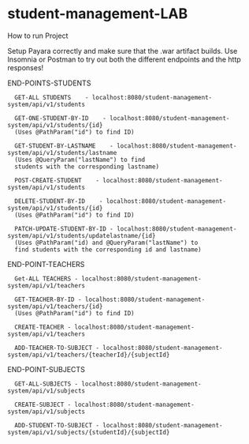 # student-management-LAB

How to run Project

Setup Payara correctly and make sure that the .war artifact builds.
Use Insomnia or Postman to try out both the different endpoints and the http responses!


END-POINTS-STUDENTS

      GET-ALL STUDENTS    - localhost:8080/student-management-system/api/v1/students

      GET-ONE-STUDENT-BY-ID    - localhost:8080/student-management-system/api/v1/students/{id}
      (Uses @PathParam("id") to find ID)

      GET-STUDENT-BY-LASTNAME    - localhost:8080/student-management-system/api/v1/students/lastname
      (Uses @QueryParam("lastName") to find
      students with the corresponding lastname)

      POST-CREATE-STUDENT    - localhost:8080/student-management-system/api/v1/students

      DELETE-STUDENT-BY-ID    - localhost:8080/student-management-system/api/v1/students/{id}
      (Uses @PathParam("id") to find ID)

      PATCH-UPDATE-STUDENT-BY-ID - localhost:8080/student-management-system/api/v1/students/updatelastname/{id}
      (Uses @PathParam("id) and @QueryParam("lastName") to
      find students with the corresponding id and lastname)
     
END-POINT-TEACHERS

      Get-ALL TEACHERS - localhost:8080/student-management-system/api/v1/teachers
      
      GET-TEACHER-BY-ID - localhost:8080/student-management-system/api/v1/teachers/{id}
      (Uses @PathParam("id") to find ID)
      
      CREATE-TEACHER - localhost:8080/student-management-system/api/v1/teachers
      
      ADD-TEACHER-TO-SUBJECT - localhost:8080/student-management-system/api/v1/teachers/{teacherId}/{subjectId}

END-POINT-SUBJECTS

      GET-ALL-SUBJECTS - localhost:8080/student-management-system/api/v1/subjects
      
      CREATE-SUBJECT - localhost:8080/student-management-system/api/v1/subjects
      
      ADD-STUDENT-TO-SUBJECT - localhost:8080/student-management-system/api/v1/subjects/{studentId}/{subjectId}


